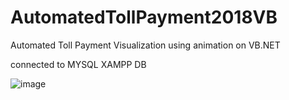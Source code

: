 # AutomatedTollPayment2018VB

Automated Toll Payment Visualization using animation on VB.NET 

connected to MYSQL XAMPP DB

![image](https://user-images.githubusercontent.com/40462921/112921512-1960ca80-9135-11eb-8ca6-bc6b9e70fe0d.png)
